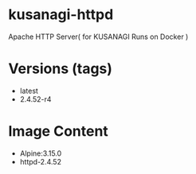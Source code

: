 # kusanagi-httpd

Apache HTTP Server( for KUSANAGI Runs on Docker )

# Versions (tags)

- latest
- 2.4.52-r4

# Image Content

- Alpine:3.15.0
- httpd-2.4.52

